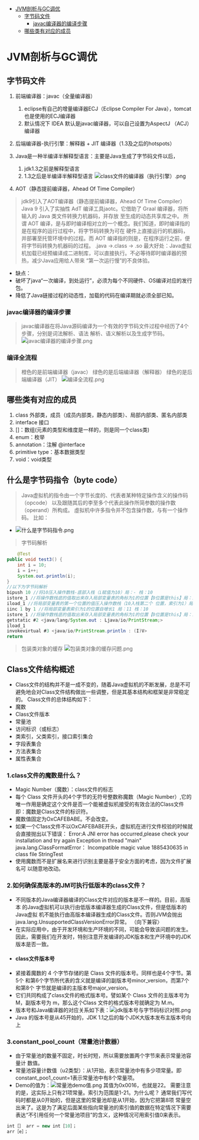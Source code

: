 <!-- TOC -->

* [JVM剖析与GC调优](#jvm剖析与gc调优)
    * [字节码文件](#字节码文件)
        * [javac编译器的编译步骤](#javac编译器的编译步骤)
    * [哪些类有对应的成员](#哪些类有对应的成员)

<!-- TOC -->

# JVM剖析与GC调优

## 字节码文件

1. 前端编译器：javac（全量编译器）
    1. eclipse有自己的增量编译器ECJ（Eclipse Compiler For Java），tomcat也是使用的ECJ编译器
    2. 默认情况下 IDEA 默认是javac编译器，可以自己设置为AspectJ （ACJ）编译器
2. 后端编译器-执行引擎：解释器 + JIT 编译器（1.3及之后的hotspots）
3. Java是一种半编译半解释型语言：主要是Java生成了字节码文件以后，
    1. jdk1.3之前是解释型语言
    2. 1.3之后是半编译半解释型语言
       ![class文件的编译器（执行引擎）.png](note_image/class%E6%96%87%E4%BB%B6%E7%9A%84%E7%BC%96%E8%AF%91%E5%99%A8%EF%BC%88%E6%89%A7%E8%A1%8C%E5%BC%95%E6%93%8E%EF%BC%89.png)

4. AOT（静态提前编译器，Ahead Of Time Compiler） 
> jdk9引入了AOT编译器（静态提前编译器，Ahead Of Time Compiler） 
> Java 9 引入了实抽性 AdT 编译工具jaotc。它借助了 Graal 编译器，将所输入的 Java 类文件转换力机器码，并存放 至生成的动态共享库之中。 所谓 AOT 编译，是与即时编译相对立的一个概念。我们知道，即时编译指的是在程序的运行过程中，将字节码转换为可在 硬件上直接运行的机器码，并部署至托管环境中的过程。而 AOT 编译指的则是，在程序运行之前，便将字节码转换为机器码的过程。 .java ->.class -> .so
最大好处：Java虚拟机加载已经预编译成二进制库，可以直接执行。不必等待即时编译器的预热，减少Java应用给人带来 “第一次运行慢”的不良体验。
- 缺点：
- 破坏了java“一次编译，到处运行”，必须为每个不同硬件、OS编译对应的发行包。
- 降低了Java链接过程的动态性，加载的代码在编译期就必须全部已知。

### javac编译器的编译步骤

> javac编译器在将Java源码编译为一个有效的字节码文件过程中经历了4个步骤，分别是词法解析、语法
> 解析、语义解析以及生成字节码。
![javac编译器的编译步骤.png](note_image/javac%E7%BC%96%E8%AF%91%E5%99%A8%E7%9A%84%E7%BC%96%E8%AF%91%E6%AD%A5%E9%AA%A4.png)

### 编译全流程

> 橙色的是前端编译器（javac）
> 绿色的是后端编译器（解释器）
> 绿色的是后端编译器（JIT）
![编译全流程.png](note_image/%E7%BC%96%E8%AF%91%E5%85%A8%E6%B5%81%E7%A8%8B.png)

## 哪些类有对应的成员
1. class 外部类，成员（成员内部类，静态内部类）、局部内部类、匿名内部类
2. interface 接口
3. []：数组(元素的类型和维度是一样的，则是同一个class类)
4. enum：枚举
5. annotation：注解 @interface
6. primitive type：基本数据类型
7. void：void类型

## 什么是字节码指令（byte code）
> Java虚拟机的指令由一个字节长度的、代表者某种特定操作含义的操作码（opcode）
> 以及跟随其后的李至多个代表此操作所简参数的操作数（operand）所构成。
> 虛拟机中许多指令并不包含操作数，与有一个操作码。
> 比如：
- ![什么是字节码指令.png](note_image/%E4%BB%80%E4%B9%88%E6%98%AF%E5%AD%97%E8%8A%82%E7%A0%81%E6%8C%87%E4%BB%A4.png)
> 字节码解析
```java
    @Test
public void test3() {
    int i = 10;
    i = i++;
    System.out.println(i);
}
//以下为字节码解析
bipush 10 //将10压入操作数栈-底部入栈（i赋值为10）局：- 栈：10
istore_1 //将操作数栈底的值取出来存入局部变量表的角标为1的位置【0位置是this】局：10 栈：-
iload_1 //将局部变量表的第一个位置的值压入操作数栈（10入栈第二个 位置，索引为1）局：11 栈：10
iinc 1 by 1 //将局部变量表索引为1的位置自增长1 局：11 栈：10
istore_1 //将操作数栈底的值取出来存入局部变量表的角标为1的位置【0位置是this】局：11->10 栈：10
getstatic #2 <java/lang/System.out : Ljava/io/PrintStream;>
iload_1
invokevirtual #3 <java/io/PrintStream.println : (I)V>
return
```
> 包装类对象的缓存
![包装类对象的缓存问题.png](note_image/%E5%8C%85%E8%A3%85%E7%B1%BB%E5%AF%B9%E8%B1%A1%E7%9A%84%E7%BC%93%E5%AD%98%E9%97%AE%E9%A2%98.png)

## Class文件结构概述
- Class文件的结构并不是一成不变的，随着Java虚拟机的不断发展，总是不可避免地会对Class文件结构做出一些调整，但是其基本结构和框架是非常稳定的。 
Class文件的总体结构如下：
- 魔数
- Class文件版本
- 常量池
- 访问标识（或标志）
- 类索引，父类索引，接口索引集合
- 字段表集合
- 方法表集合
- 属性表集合

### 1.class文件的魔数是什么？
- Magic Number（魔数）：class文件的标志
- 每个 Class 文件开头的4个字节的无符号整数称魔数（Magic Number）,它的唯一作用是确定这个文件是否一个能被虚拟机接受的有效合法的Class文件
即：魔数是Class文件的标识符。
- 魔数值固定为OxCAFEBABE。不会改变。
- 如果一个C1ass文件不以OxCAFEBABE开头，虚拟机在进行文件校验的时候就会直接抛出以下错误：
Error:A JNI error has occurred,please check your installation
and try again
Exception in thread "main" java.lang.ClassFormatError：
Incompatible magic value 1885430635 in class file StringTest
- 使用魔数而不是扩展名来进行识别主要是基于安全方面的考虑，因为文件扩展名可
以随意地改动。

### 2.如何确保高版本的JM可执行低版本的class文件？
- 不同版本的Java编译器编译的Class文件对应的版本是不一样的。目前，高版本
的Java虚拟机可以执行由低版本编译器生成的Class文件，但是低版本的Java虚拟
机不能执行由高版本编译器生成的Class文件。否则JVM会抛出
java.lang.UnsupportedClassVersionError异常。 （向下兼容〉
- 在实际应用中，由于开发环境和生产环境的不同，可能会导致该问题的发生。因此，需要我们在开发时，特别注意开发编译的JDK版本和生产环境中的JDK版本是否一致。 
- #### class文件版本号
- 紧接着魔数的 4 个字节存储的是 Class 文件的版本号。同样也是4个字节。第5个
和第6个字节所代表的含义就是编译的副版本号minor_version，而第7个和第8个
字节就是编译的主版本号major_version。
- 它们共同构成了class文件的格式版本号。譬如某个 Class 文件的主版本号为
M，副版本号为 m，那么这个Class 文件的格式版本号就确定为 M.m。
- 版本号和Java编译器的对应关系如下表：![jdk版本号与字节码标识对照.png](note_image/jdk%E7%89%88%E6%9C%AC%E5%8F%B7%E4%B8%8E%E5%AD%97%E8%8A%82%E7%A0%81%E6%A0%87%E8%AF%86%E5%AF%B9%E7%85%A7.png)
- Java 的版本号是从45开始的，JDK 1.1之后的每个JDK大版本发布主版本号向上

### 3.constant_pool_count（常量池计数器）
- 由于常量池的数量不固定，时长时短，所以需要放置两个字节来表示常量池容量计
数值。
- 常量池容量计数值（u2类型）：从1开始，表示常量池中有多少项常量。即
constant_poo1_count=1表示常量池中有8个常量项。
- Demo的值为：![常量池demo值.png](note_image/%E5%B8%B8%E9%87%8F%E6%B1%A0demo%E5%80%BC.png)
其值为0x0016，也就是22。
需要注意的是，这实际上只有21项常量。索引为范围是1-21。为什么呢？
通常我们写代码时都是从0开始的，但是这里的常量池却是从1开始，因为它把第8项
常量空出来了。这是为了满足后面某些指向常量池的索引值的数据在特定情况下需要
表达“不引用任何一个常量池项目”的含义，这种情况可用索引值0来表示。
```java
int［］ arr = new int［10］；
arr［e］；
```
